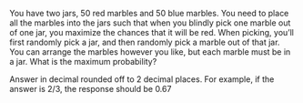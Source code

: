 <div class="markdown-content" id="problem-content">
<p>You have two jars, 50 red marbles and 50 blue marbles. You need to place all the marbles into the jars such that when you blindly pick one marble out of one jar, you maximize the chances that it will be red. When picking, you’ll first randomly pick a jar, and then randomly pick a marble out of that jar. You can arrange the marbles however you like, but each marble must be in a jar. What is the maximum probability?</p>
<p>Answer in decimal rounded off to 2 decimal places. For example, if the answer is 2/3, the response should be 0.67</p>
</div>